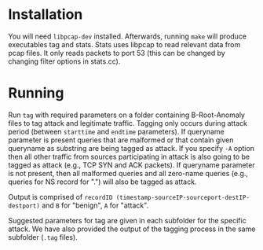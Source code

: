 # Installation

You will need `libpcap-dev` installed. Afterwards, running `make` will produce
executables tag and stats. Stats uses libpcap to read relevant data from
pcap files. It only reads packets to port 53 (this can be changed by changing
filter options in stats.cc).

# Running

Run `tag` with required parameters on a folder containing B-Root-Anomaly files
to tag attack and legitimate traffic. Tagging only occurs during attack period
(between `starttime` and `endtime` parameters). If queryname parameter is present
queries that are malformed or that contain given queryname as substring are
being tagged as attack. If you specify `-A` option then all other traffic from
sources participating in attack is also going to be tagged as attack (e.g., TCP
SYN and ACK packets). If queryname parameter is not present, then all malformed
queries and all zero-name queries (e.g., queries for NS record for ".") will
also be tagged as attack.

Output is comprised of `recordID (timestamp-sourceIP-sourceport-destIP-destport)`
and `B` for "benign", `A` for "attack".

Suggested parameters for tag are given in each subfolder for the specific
attack. We have also provided the output of the tagging process in the same
subfolder (`.tag` files).
